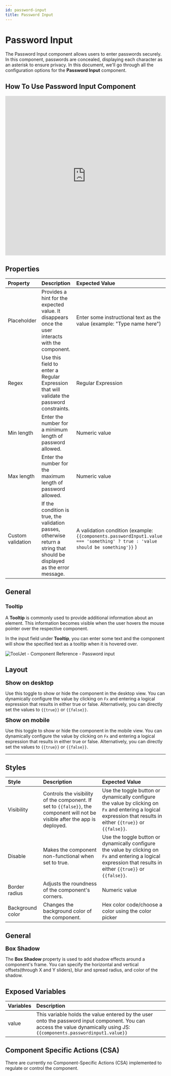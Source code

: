```yaml
---
id: password-input
title: Password Input
---
```

# Password Input

The Password Input component allows users to enter passwords securely. In this component, passwords are concealed, displaying each character as an asterisk to ensure privacy. In this document, we'll go through all the configuration options for the **Password Input** component. 


## How To Use Password Input Component

<iframe height="500" src="https://www.youtube.com/embed/E9mfJ9cCJ0o" title="Password Input Component" frameborder="0" allowfullscreen width="100%"></iframe>

## Properties

| Property          | Description       | Expected Value    |
|:------------------|:------------------|:----------------------------------------------------|
| Placeholder       | Provides a hint for the expected value. It disappears once the user interacts with the component.| Enter some instructional text as the value (example: "Type name here")  |
| Regex             | Use this field to enter a Regular Expression that will validate the password constraints.| Regular Expression    |
| Min length        | Enter the number for a minimum length of password allowed.| Numeric value  |
| Max length        | Enter the number for the maximum length of password allowed.| Numeric value |
| Custom validation | If the condition is true, the validation passes, otherwise return a string that should be displayed as the error message.  | A validation condition (example: `{{components.passwordInput1.value === 'something' ? true : 'value should be something'}}` )|

## General
### Tooltip

A **Tooltip** is commonly used to provide additional information about an element. This information becomes visible when the user hovers the mouse pointer over the respective component.

In the input field under **Tooltip**, you can enter some text and the component will show the specified text as a tooltip when it is hovered over. 

<div style={{textAlign: 'center'}}>

<img className="screenshot-full" src="/img/tooltip.png" alt="ToolJet - Component Reference - Password input" />

</div>

## Layout

<font size="4"><b>Show on desktop</b></font>

Use this toggle to show or hide the component in the desktop view. You can dynamically configure the value by clicking on `Fx` and entering a logical expression that results in either true or false. Alternatively, you can directly set the values to `{{true}}` or `{{false}}`.

<font size="4"><b>Show on mobile</b></font>

Use this toggle to show or hide the component in the mobile view. You can dynamically configure the value by clicking on `Fx` and entering a logical expression that results in either true or false. Alternatively, you can directly set the values to `{{true}}` or `{{false}}`. 

---

## Styles

| Style| Description  | Expected Value |
|:-------------------|:-------------------------------|:-------------------------------|
| Visibility | Controls the visibility of the component. If set to `{{false}}`, the component will not be visible after the app is deployed.| Use the toggle button or dynamically configure the value by clicking on `Fx` and entering a logical expression that results in either `{{true}}` or `{{false}}`.|
| Disable | Makes the component non-functional when set to true. | Use the toggle button or dynamically configure the value by clicking on `Fx` and entering a logical expression that results in either `{{true}}` or `{{false}}`.|
| Border radius | Adjusts the roundness of the component's corners.  | Numeric value|
| Background color    | Changes the background color of the component. | Hex color code/choose a color using the color picker |

## General

<font size="4"><b>Box Shadow</b></font>

The **Box Shadow** property is used to add shadow effects around a component's frame. You can specify the horizontal and vertical offsets(through X and Y sliders), blur and spread radius, and color of the shadow.

## Exposed Variables

| Variables    | Description |
| :----------- |:----------- |
| value | This variable holds the value entered by the user onto the password input component. You can access the value dynamically using JS: `{{components.passwordinput1.value}}`|

## Component Specific Actions (CSA)

There are currently no Component-Specific Actions (CSA) implemented to regulate or control the component.
